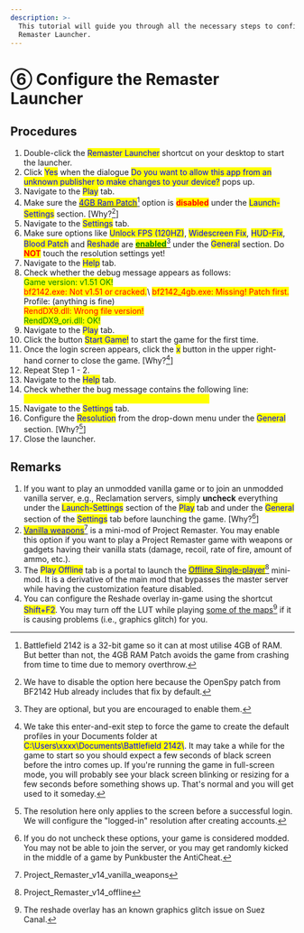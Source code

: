 ```yaml
---
description: >-
  This tutorial will guide you through all the necessary steps to configure the
  Remaster Launcher.
---
```


# ⑥ Configure the Remaster Launcher

## Procedures

1. Double-click the <mark style="color:blue;">Remaster Launcher</mark> shortcut on your desktop to start the launcher.
2. Click <mark style="color:blue;">Yes</mark> when the dialogue <mark style="color:blue;">Do you want to allow this app from an unknown publisher to make changes to your device?</mark> pops up.
3. Navigate to the <mark style="color:blue;">Play</mark> tab.
4. Make sure the [<mark style="color:blue;">4GB Ram Patch</mark>](#user-content-fn-1)[^1] option is <mark style="color:red;">**disabled**</mark> under the <mark style="color:blue;">Launch-Settings</mark> section. \[Why?[^2]]
5. Navigate to the <mark style="color:blue;">Settings</mark> tab.
6. Make sure options like <mark style="color:blue;">Unlock FPS (120HZ)</mark>, <mark style="color:blue;">Widescreen Fix</mark>, <mark style="color:blue;">HUD-Fix</mark>, <mark style="color:blue;">Blood Patch</mark> and <mark style="color:blue;">Reshade</mark> are [<mark style="color:green;">**enabled**</mark>](#user-content-fn-3)[^3] under the <mark style="color:blue;">General</mark> section. Do <mark style="color:red;">**NOT**</mark> touch the resolution settings yet!
7. Navigate to the <mark style="color:blue;">Help</mark> tab.
8. Check whether the debug message appears as follows:\
   <mark style="color:green;">Game version: v1.51 OK!</mark>\
   <mark style="color:red;">bf2142.exe: Not v1.51 or cracked.</mark>\ <mark style="color:red;">bf2142\_4gb.exe: Missing! Patch first.</mark>\
   Profile: (anything is fine)\
   <mark style="color:red;">RendDX9.dll: Wrong file version!</mark>\
   <mark style="color:green;">RendDX9\_ori.dll: OK!</mark>
9. Navigate to the <mark style="color:blue;">Play</mark> tab.&#x20;
10. Click the button <mark style="color:blue;">Start Game!</mark> to start the game for the first time.
11. Once the login screen appears, click the <mark style="color:blue;">x</mark> button in the upper right-hand corner to close the game. \[Why?[^4]]
12. Repeat Step 1 - 2.
13. Navigate to the <mark style="color:blue;">Help</mark> tab.
14. Check whether the bug message contains the following line:\
    <mark style="color:yellow;">Profile: Found, delete if stuck with a black screen.</mark>
15. Navigate to the <mark style="color:blue;">Settings</mark> tab.
16. Configure the <mark style="color:blue;">Resolution</mark> from the drop-down menu under the <mark style="color:blue;">General</mark> section. \[Why?[^5]]
17. Close the launcher.

## Remarks

1. If you want to play an unmodded vanilla game or to join an unmodded vanilla server, e.g., Reclamation servers, simply **uncheck** everything under the <mark style="color:blue;">Launch-Settings</mark> section of the <mark style="color:blue;">Play</mark> tab and under the <mark style="color:blue;">General</mark> section of the <mark style="color:blue;">Settings</mark> tab before launching the game. \[Why?[^6]]
2. [<mark style="color:blue;">Vanilla weapons</mark>](#user-content-fn-7)[^7] is a mini-mod of Project Remaster. You may enable this option if you want to play a Project Remaster game with weapons or gadgets having their vanilla stats (damage, recoil, rate of fire, amount of ammo, etc.).
3. The <mark style="color:blue;">Play Offline</mark> tab is a portal to launch the [<mark style="color:blue;">Offline Single-player</mark>](#user-content-fn-8)[^8] mini-mod. It is a derivative of the main mod that bypasses the master server while having the customization feature disabled.
4. You can configure the Reshade overlay in-game using the shortcut <mark style="color:blue;">Shift+F2</mark>. You may turn off the LUT while playing [some of the maps](#user-content-fn-9)[^9] if it is causing problems (i.e., graphics glitch) for you.

[^1]: Battlefield 2142 is a 32-bit game so it can at most utilise 4GB of RAM. But better than not, the 4GB RAM Patch avoids the game from crashing from time to time due to memory overthrow.

[^2]: We have to disable the option here because the OpenSpy patch from BF2142 Hub already includes that fix by default.

[^3]: They are optional, but you are encouraged to enable them.

[^4]: We take this enter-and-exit step to force the game to create the default profiles in your Documents folder at <mark style="color:blue;">C:\Users\xxxx\Documents\Battlefield 2142\\</mark>. It may take a while for the game to start so you should expect a few seconds of black screen before the intro comes up. If you're running the game in full-screen mode, you will probably see your black screen blinking or resizing for a few seconds before something shows up. That's normal and you will get used to it someday.

[^5]: The resolution here only applies to the screen before a successful login. We will configure the "logged-in" resolution after creating accounts.

[^6]: If you do not uncheck these options, your game is considered modded. You may not be able to join the server, or you may get randomly kicked in the middle of a game by Punkbuster the AntiCheat.

[^7]: Project\_Remaster\_v14\_vanilla\_weapons

[^8]: Project\_Remaster\_v14\_offline

[^9]: The reshade overlay has an known graphics glitch issue on Suez Canal.
